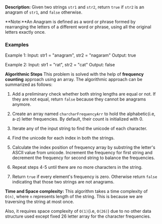 **Description:**
Given two strings `str1` and `str2`, return `true` if `str2` is an anagram of `str1`, and `false` otherwise.

**Note:**An Anagram is defined as a word or phrase formed by rearranging the letters of a different word or phrase, using all the original letters exactly once.

### Examples
Example 1:
Input: str1 = "anagram", str2 = "nagaram"
Output: true

Example 2:
Input: str1 = "rat", str2 = "cat"
Output: false

**Algorithmic Steps**
This problem is solved with the help of **frequency counting** approach using an array. The algorithmic approach can be summarized as follows:

1. Add a preliminary check whether both string lengths are equal or not. If they are not equal, return `false` because they cannot be anagrams anymore.

2. Create an array named `charcharFrequencyArr` to hold the alphabetic(i.e, a-z) letter frequencies. By default, their count is initialized with 0.

3. Iterate any of the input string to find the unicode of each character.

4. Find the unicode for each index in both the strings.

5. Calculate the index position of frequency array by substring the letter's ASCII value from unicode. Increment the frequency for first string and decrement the frequency for second string to balance the frequencies.

6. Repeat steps 4-5 until there are no more characters in the string.

7. Return `true` if every element's frequency is zero. Otherwise return `false` indicating that those two strings are not anagrams.

**Time and Space complexity:**
This algorithm takes a time complexity of `O(n)`, where `n` represents length of the string. This is because we are traversing the string at most once. 

Also, it requires space complexity of `O(1)`(i.e, `O(26)`) due to no other data structure used except fixed 26 letter array for the character frequencies.